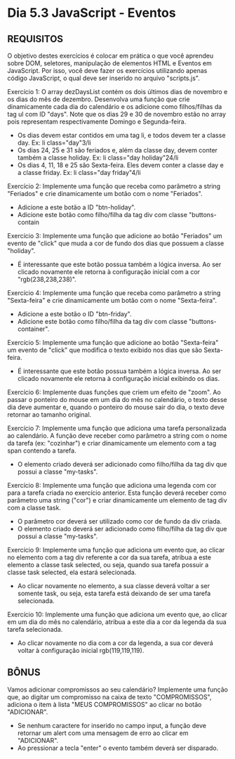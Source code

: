 # Dia 5.3 JavaScript - Eventos

## REQUISITOS

O objetivo destes exercícios é colocar em prática o que você aprendeu sobre DOM, seletores, manipulação de elementos HTML e Eventos em JavaScript. Por isso, você deve fazer os exercícios utilizando apenas código JavaScript, o qual deve ser inserido no arquivo "scripts.js".

Exercício 1:
O array dezDaysList contém os dois últimos dias de novembro e os dias do mês de dezembro. Desenvolva uma função que crie dinamicamente cada dia do calendário e os adicione como filhos/filhas da tag ul com ID "days". Note que os dias 29 e 30 de novembro estão no array pois representam respectivamente Domingo e Segunda-feira.
- Os dias devem estar contidos em uma tag li, e todos devem ter a classe day. Ex: li class="day"3/li
- Os dias 24, 25 e 31 são feriados e, além da classe day, devem conter também a classe holiday. Ex: li class="day holiday"24/li
- Os dias 4, 11, 18 e 25 são Sexta-feira. Eles devem conter a classe day e a classe friday. Ex: li class="day friday"4/li

Exercício 2:
Implemente uma função que receba como parâmetro a string "Feriados" e crie dinamicamente um botão com o nome "Feriados".
- Adicione a este botão a ID "btn-holiday".
- Adicione este botão como filho/filha da tag div com classe "buttons-contain

Exercício 3:
Implemente uma função que adicione ao botão "Feriados" um evento de "click" que muda a cor de fundo dos dias que possuem a classe "holiday".
- É interessante que este botão possua também a lógica inversa. Ao ser clicado novamente ele retorna à configuração inicial com a cor "rgb(238,238,238)".

Exercício 4:
Implemente uma função que receba como parâmetro a string "Sexta-feira" e crie dinamicamente um botão com o nome "Sexta-feira".
- Adicione a este botão o ID "btn-friday".
- Adicione este botão como filho/filha da tag div com classe "buttons-container".

Exercício 5:
Implemente uma função que adicione ao botão "Sexta-feira" um evento de "click" que modifica o texto exibido nos dias que são Sexta-feira.
- É interessante que este botão possua também a lógica inversa. Ao ser clicado novamente ele retorna à configuração inicial exibindo os dias.

Exercício 6:
Implemente duas funções que criem um efeito de "zoom". Ao passar o ponteiro do mouse em um dia do mês no calendário, o texto desse dia deve aumentar e, quando o ponteiro do mouse sair do dia, o texto deve retornar ao tamanho original.

Exercício 7:
Implemente uma função que adiciona uma tarefa personalizada ao calendário. A função deve receber como parâmetro a string com o nome da tarefa (ex: "cozinhar") e criar dinamicamente um elemento com a tag span contendo a tarefa.
- O elemento criado deverá ser adicionado como filho/filha da tag div que possui a classe "my-tasks".

Exercício 8:
Implemente uma função que adiciona uma legenda com cor para a tarefa criada no exercício anterior. Esta função deverá receber como parâmetro uma string ("cor") e criar dinamicamente um elemento de tag div com a classe task.
- O parâmetro cor deverá ser utilizado como cor de fundo da div criada.
- O elemento criado deverá ser adicionado como filho/filha da tag div que possui a classe "my-tasks".

Exercício 9:
Implemente uma função que adiciona um evento que, ao clicar no elemento com a tag div referente a cor da sua tarefa, atribua a este elemento a classe task selected, ou seja, quando sua tarefa possuir a classe task selected, ela estará selecionada.
- Ao clicar novamente no elemento, a sua classe deverá voltar a ser somente task, ou seja, esta tarefa está deixando de ser uma tarefa selecionada.

Exercício 10:
Implemente uma função que adiciona um evento que, ao clicar em um dia do mês no calendário, atribua a este dia a cor da legenda da sua tarefa selecionada.
- Ao clicar novamente no dia com a cor da legenda, a sua cor deverá voltar à configuração inicial rgb(119,119,119).

## BÔNUS

Vamos adicionar compromissos ao seu calendário? Implemente uma função que, ao digitar um compromisso na caixa de texto "COMPROMISSOS", adiciona o item à lista "MEUS COMPROMISSOS" ao clicar no botão "ADICIONAR".
- Se nenhum caractere for inserido no campo input, a função deve retornar um alert com uma mensagem de erro ao clicar em "ADICIONAR".
- Ao pressionar a tecla "enter" o evento também deverá ser disparado.